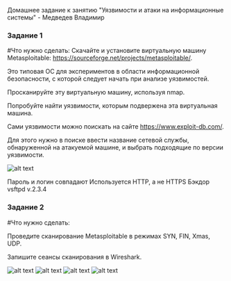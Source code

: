 Домашнее задание к занятию "Уязвимости и атаки на информационные системы" - Медведев Владимир


### Задание 1

#Что нужно сделать:
Скачайте и установите виртуальную машину Metasploitable: https://sourceforge.net/projects/metasploitable/.

Это типовая ОС для экспериментов в области информационной безопасности, с которой следует начать при анализе уязвимостей.

Просканируйте эту виртуальную машину, используя nmap.

Попробуйте найти уязвимости, которым подвержена эта виртуальная машина.

Сами уязвимости можно поискать на сайте https://www.exploit-db.com/.

Для этого нужно в поиске ввести название сетевой службы, обнаруженной на атакуемой машине, и выбрать подходящие по версии уязвимости.

![alt text](https://github.com/vladimir-medvedev/dz_bz/blob/main/Nmap1.png)

Пароль и логин совпадают
Используется HTTP, а не HTTPS
Бэкдор vsftpd v.2.3.4

### Задание 2

#Что нужно сделать:

Проведите сканирование Metasploitable в режимах SYN, FIN, Xmas, UDP.

Запишите сеансы сканирования в Wireshark.

![alt text](https://github.com/vladimir-medvedev/dz_bz/blob/main/sA.pcapng)
![alt text](https://github.com/vladimir-medvedev/dz_bz/blob/main/sS.pcapng)
![alt text](https://github.com/vladimir-medvedev/dz_bz/blob/main/sX.pcapng)
![alt text](https://github.com/vladimir-medvedev/dz_bz/blob/main/sU.pcapng)


